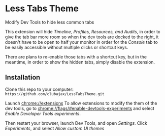 # Less Tabs Theme

Modify Dev Tools to hide less common tabs

This extension will hide *Timeline, Profiles, Resources, and Audits*, in order to give the tab bar more room so when the dev tools are docked to the right, it doesn't have to be open to half your monitor in order for the *Console* tab to be easily accessible without multiple clicks or shortcut keys.

There are plans to re-enable those tabs with a shortcut key, but in the meantime, in order to show the hidden tabs, simply disable the extension.

## Installation

Clone this repo to your computer: `https://github.com/clubajax/LessTabsTheme.git`

Launch [chrome://extensions](chrome://extensions/)
To allow extensions to modify the them of the dev tools, go to [chrome://flags/#enable-devtools-experiments](chrome://flags/#enable-devtools-experiments) and select *Enable Developer Tools experiments*.

Then restart your browser, launch Dev Tools, and open *Settings*. Click *Experiments*, and select *Allow custom UI themes*
